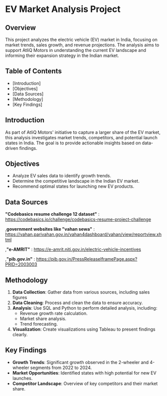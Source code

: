 # EV Market Analysis Project

## Overview

This project analyzes the electric vehicle (EV) market in India, focusing on market trends, sales growth, and revenue projections. The analysis aims to support AtliQ Motors in understanding the current EV landscape and informing their expansion strategy in the Indian market.

## Table of Contents

- [Introduction]
- [Objectives]
- [Data Sources]
- [Methodology]
- [Key Findings]

## Introduction

As part of AtliQ Motors' initiative to capture a larger share of the EV market, this analysis investigates market trends, competitors, and potential launch states in India. The goal is to provide actionable insights based on data-driven findings.

## Objectives

- Analyze EV sales data to identify growth trends.
- Determine the competitive landscape in the Indian EV market.
- Recommend optimal states for launching new EV products.

## Data Sources

 **"Codebasics resume challenge 12 dataset"​** : https://codebasics.io/challenge/codebasics-resume-project-challenge
 
 ,**government websites like "vahan sewa"** : https://vahan.parivahan.gov.in/vahan4dashboard/vahan/view/reportview.xhtml
 
 ,**"e-AMRIT"** : https://e-amrit.niti.gov.in/electric-vehicle-incentives
 
 ,**"pib.gov.in"** : https://pib.gov.in/PressReleaseIframePage.aspx?PRID=2003003

## Methodology

1. **Data Collection**: Gather data from various sources, including sales figures
2. **Data Cleaning**: Process and clean the data to ensure accuracy.
3. **Analysis**: Use SQL and Python to perform detailed analysis, including:
   - Revenue growth rate calculation.
   - Market share analysis.
   - Trend forecasting.
4. **Visualization**: Create visualizations using Tableau to present findings clearly.

## Key Findings

- **Growth Trends**: Significant growth observed in the 2-wheeler and 4-wheeler segments from 2022 to 2024.
- **Market Opportunities**: Identified states with high potential for new EV launches.
- **Competitor Landscape**: Overview of key competitors and their market share.


